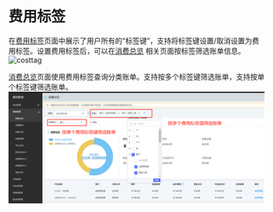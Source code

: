 # 费用标签

在[费用标签](https://tagservice-console.jdcloud.com/cost-tag)页面中展示了用户所有的“标签键”，支持将标签键设置/取消设置为费用标签。设置费用标签后，可以在[消费总览](https://cost.jdcloud.com/cost/consume/consume-overview) 相关页面按标签筛选账单信息。
![costtag](../../../../image/Tag/TagFilter/costtag.png)

[消费总览](https://cost.jdcloud.com/cost/consume/consume-overview)页面使用费用标签查询分类账单。支持按多个标签键筛选账单，支持按单个标签键筛选账单。
![costoverview](../../../../image/Tag/CostTag/costtag.png)
